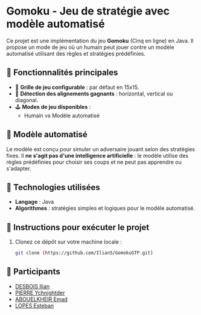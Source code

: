 # Gomoku - Jeu de stratégie avec modèle automatisé

Ce projet est une implémentation du jeu **Gomoku** (Cinq en ligne) en Java. Il propose un mode de jeu où un humain peut jouer contre un modèle automatisé utilisant des règles et stratégies prédéfinies.

## 🧩 Fonctionnalités principales
- 📏 **Grille de jeu configurable** : par défaut en 15x15.
- 🎯 **Détection des alignements gagnants** : horizontal, vertical ou diagonal.
- 🕹️ **Modes de jeu disponibles** :
  - Humain vs Modèle automatisé

## 🤖 Modèle automatisé
Le modèle est conçu pour simuler un adversaire jouant selon des stratégies fixes. Il **ne s'agit pas d'une intelligence artificielle** : le modèle utilise des règles prédéfinies pour choisir ses coups et ne peut pas apprendre ou s'adapter.

## 🚀 Technologies utilisées
- **Langage** : Java
- **Algorithmes** : stratégies simples et logiques pour le modèle automatisé.

## 📜 Instructions pour exécuter le projet
1. Clonez ce dépôt sur votre machine locale :
   ```bash
   git clone (https://github.com/Ilian5/GomokuGTP.git)

## 👥 Participants
- [DESBOIS Ilian](https://github.com/Ilian5)
- [PIERRE Ychnightder](https://github.com/Ychnightder)
- [ABOUELKHEIR Emad](https://github.com/Emadabouelkheir)
- [LOPES Esteban](https://github.com/lopesteban1)
